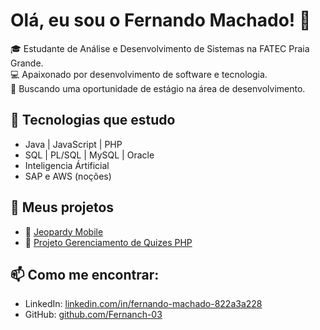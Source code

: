 # Olá, eu sou o Fernando Machado! 👋

🎓 Estudante de Análise e Desenvolvimento de Sistemas na FATEC Praia Grande.  
💻 Apaixonado por desenvolvimento de software e tecnologia.  
🚀 Buscando uma oportunidade de estágio na área de desenvolvimento.

## 🚀 Tecnologias que estudo
- Java | JavaScript | PHP
- SQL | PL/SQL | MySQL | Oracle
- Inteligencia Ártificial 
- SAP e AWS (noções)

## 📂 Meus projetos
- 🔗 [Jeopardy Mobile]((https://github.com/Fernanch-03/JeopardyProvaMobile))
- 🔗 [Projeto Gerenciamento de Quizes PHP]((https://github.com/Fernanch-03/AtividadeFinal-4ciclo-PHP/tree/main))

## 📫 Como me encontrar:
- LinkedIn: [linkedin.com/in/fernando-machado-822a3a228](https://linkedin.com/in/fernando-machado-822a3a228)
- GitHub: [github.com/Fernanch-03](https://github.com/Fernanch-03)
